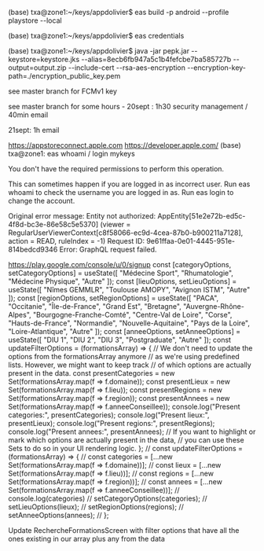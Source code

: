 

(base) txa@zone1:~/keys/appdolivier$ eas build -p android --profile playstore --local

(base) txa@zone1:~/keys/appdolivier$ eas credentials

(base) txa@zone1:~/keys/appdolivier$ java -jar pepk.jar --keystore=keystore.jks --alias=8ecb6fb947a5c1b4fefcbe7ba585727b --output=output.zip --include-cert --rsa-aes-encryption --encryption-key-path=./encryption_public_key.pem

see master branch for FCMv1 key

see master branch for some hours - 20sept : 1h30 security management / 40min email

21sept: 1h email


https://appstoreconnect.apple.com
https://developer.apple.com/
(base) txa@zone1: eas whoami / login mykeys

You don't have the required permissions to perform this operation.

This can sometimes happen if you are logged in as incorrect user.
Run eas whoami to check the username you are logged in as.
Run eas login to change the account.

Original error message: Entity not authorized: AppEntity[51e2e72b-ed5c-4f8d-bc3e-86e58c5e5370] (viewer = RegularUserViewerContext[c8f58066-ec9d-4cea-87b0-b900211a7128], action = READ, ruleIndex = -1)
Request ID: 9e61ffaa-0e01-4445-951e-814bedcd9346
    Error: GraphQL request failed.

https://play.google.com/console/u/0/signup
const [categoryOptions, setCategoryOptions] = useState([
 "Médecine Sport",
"Rhumatologie",
"Médecine Physique",
"Autre"
 ]);
const [lieuOptions, setLieuOptions] = useState([
"Nîmes GEMMLR",
"Toulouse AMOPY",
"Avignon ISTM",
"Autre"
 ]);
const [regionOptions, setRegionOptions] = useState([
"PACA",
"Occitanie",
"Île-de-France",
"Grand Est",
"Bretagne",
"Auvergne-Rhône-Alpes",
"Bourgogne-Franche-Comté",
"Centre-Val de Loire",
"Corse",
"Hauts-de-France",
"Normandie",
"Nouvelle-Aquitaine",
"Pays de la Loire",
"Loire-Atlantique",
"Autre"
 ]);
const [anneeOptions, setAnneeOptions] = useState([
"DIU 1",
"DIU 2",
"DIU 3",
"Postgraduate",
"Autre"
 ]);
const updateFilterOptions = (formationsArray) => {
 // We don't need to update the options from the formationsArray anymore
// as we're using predefined lists. However, we might want to keep track
// of which options are actually present in the data.
const presentCategories = new Set(formationsArray.map(f => f.domaine));
const presentLieux = new Set(formationsArray.map(f => f.lieu));
const presentRegions = new Set(formationsArray.map(f => f.region));
const presentAnnees = new Set(formationsArray.map(f => f.anneeConseillee));
console.log("Present categories:", presentCategories);
console.log("Present lieux:", presentLieux);
console.log("Present regions:", presentRegions);
console.log("Present annees:", presentAnnees);
// If you want to highlight or mark which options are actually present in the data,
// you can use these Sets to do so in your UI rendering logic.
 };
// const updateFilterOptions = (formationsArray) => {
// const categories = [...new Set(formationsArray.map(f => f.domaine))];
// const lieux = [...new Set(formationsArray.map(f => f.lieu))];
// const regions = [...new Set(formationsArray.map(f => f.region))];
// const annees = [...new Set(formationsArray.map(f => f.anneeConseillee))];
// console.log(categories)
// setCategoryOptions(categories);
// setLieuOptions(lieux);
// setRegionOptions(regions);
// setAnneeOptions(annees);
// };

Update RechercheFormationsScreen with filter options that have all the ones existing in our array plus any from the data

